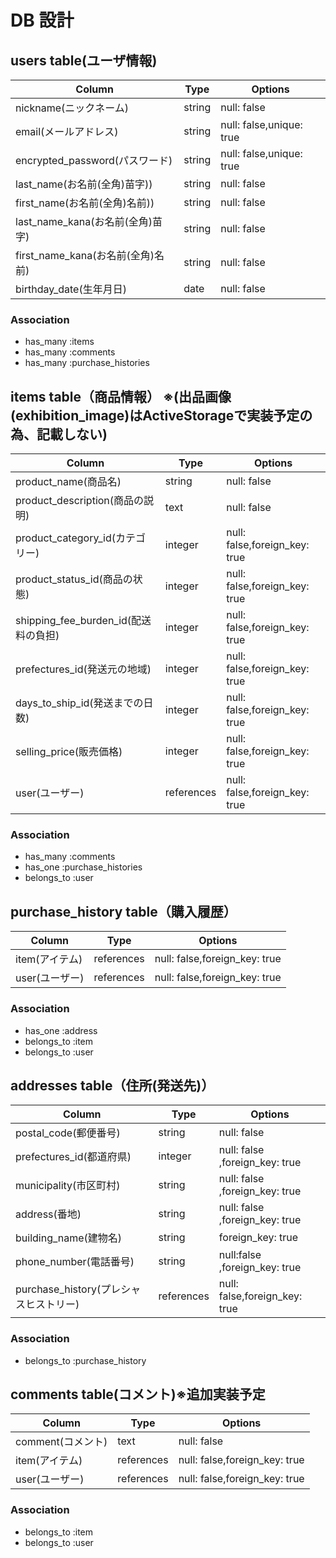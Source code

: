 # DB 設計

## users table(ユーザ情報)

| Column                         | Type                | Options                    |
|--------------------------------|---------------------|----------------------------|
| nickname(ニックネーム)           | string              | null: false                |
| email(メールアドレス)            | string              | null: false,unique: true   |
| encrypted_password(パスワード)  | string              | null: false,unique: true   |
| last_name(お名前(全角)苗字))     | string              | null: false                |
| first_name(お名前(全角)名前))    | string              | null: false                |
| last_name_kana(お名前(全角)苗字) | string              | null: false                |
| first_name_kana(お名前(全角)名前)| string              | null: false                |
| birthday_date(生年月日)         | date                | null: false                |

### Association

* has_many   :items
* has_many   :comments
* has_many   :purchase_histories

## items table（商品情報） ※(出品画像(exhibition_image)はActiveStorageで実装予定の為、記載しない)

| Column                            | Type                | Options                         |
|-----------------------------------|---------------------|---------------------------------|
| product_name(商品名)               | string              | null: false                     |
| product_description(商品の説明)     | text                | null: false                    |
| product_category_id(カテゴリー)     | integer             | null: false,foreign_key: true  |
| product_status_id(商品の状態)       | integer             | null: false,foreign_key: true  |
| shipping_fee_burden_id(配送料の負担)| integer             | null: false,foreign_key: true  |
| prefectures_id(発送元の地域)        | integer             | null: false,foreign_key: true  |
| days_to_ship_id(発送までの日数)     | integer             | null: false,foreign_key: true  |
| selling_price(販売価格)            | integer             | null: false,foreign_key: true  |
| user(ユーザー)                     | references          | null: false,foreign_key: true  |

### Association

* has_many   :comments
* has_one    :purchase_histories
* belongs_to :user

## purchase_history table（購入履歴） 

| Column                          | Type                  | Options                       |
|---------------------------------|-----------------------|-------------------------------|
| item(アイテム)                   | references            | null: false,foreign_key: true |
| user(ユーザー)                   | references            | null: false,foreign_key: true |

### Association

* has_one    :address
* belongs_to :item
* belongs_to :user

## addresses table（住所(発送先)） 

| Column                            | Type                | Options                                   |
|-----------------------------------|---------------------|-------------------------------------------|
| postal_code(郵便番号)              | string             | null: false                                |
| prefectures_id(都道府県)           | integer             | null: false ,foreign_key: true            |
| municipality(市区町村)             | string              | null: false ,foreign_key: true            |
| address(番地)                     | string             | null: false ,foreign_key: true             |
| building_name(建物名)              | string             | foreign_key: true                          |
| phone_number(電話番号)              | string            | null:false ,foreign_key: true              |
| purchase_history(プレシャスヒストリー)| references        | null: false,foreign_key: true              |

### Association

* belongs_to :purchase_history

##  comments table(コメント)※追加実装予定

| Column                         | Type                | Options                       |
|--------------------------------|---------------------|-------------------------------|
| comment(コメント)                | text                | null: false                   |
| item(アイテム)                   | references          | null: false,foreign_key: true |
| user(ユーザー)                   | references          | null: false,foreign_key: true |

### Association

* belongs_to  :item
* belongs_to  :user